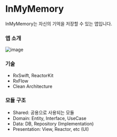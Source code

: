 # InMyMemory

InMyMemory는 자신의 기억을 저장할 수 있는 앱입니다.

### 앱 소개

![image](https://github.com/hogumachu/DDU-DO/assets/74225754/da11a74d-2c0a-4610-b44a-6f7f234a83d8)


### 기술

* RxSwift, ReactorKit
* RxFlow
* Clean Architecture

### 모듈 구조

* Shared: 공용으로 사용되는 모듈
* Domain: Entity, Interface, UseCase
* Data: DB, Repository (Implementation)
* Presentation: View, Reactor, etc (UI)
